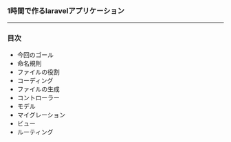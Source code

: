 ### 1時間で作るlaravelアプリケーション

---

### 目次

- 今回のゴール
- 命名規則
- ファイルの役割
- コーディング
 - ファイルの生成
  - コントローラー
  - モデル
  - マイグレーション
  - ビュー
  - ルーティング

